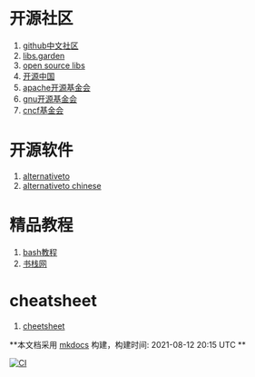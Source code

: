 <link rel="stylesheet" href="_static/css/main.css">

<ins class="adsbygoogle" style="display:block" data-ad-client="ca-pub-6890694312814945" data-ad-slot="5473692530" data-ad-format="auto"  data-full-width-responsive="true"></ins>
# 开源社区
1. [github中文社区](https://www.githubs.cn/feed)
2. [libs.garden](https://libs.garden/)
2. [open source libs](https://opensourcelibs.com/)
3. [开源中国](https://www.oschina.net/project)
4. [apache开源基金会](https://www.apache.org/)
5. [gnu开源基金会](https://www.gnu.org/software/software.zh-cn.html)
6. [cncf基金会](https://www.cncf.io/projects/)

# 开源软件
1. [alternativeto](https://alternativeto.net/)
1. [alternativeto chinese](https://zh.altapps.net/)

# 精品教程
1. [bash教程](https://wangdoc.com/bash/intro.html)
2. [书栈网](https://www.bookstack.cn/)

# cheatsheet
1. [cheetsheet](https://cheatography.com/)




**本文档采用 [mkdocs](https://github.com/mkdocs/mkdocs) 构建，构建时间: 2021-08-12 20:15 UTC **

[![CI](https://github.com/yunwan1x/awesome-cn/actions/workflows/main.yml/badge.svg)](https://github.com/yunwan1x/awesome-cn/actions/workflows/main.yml)


